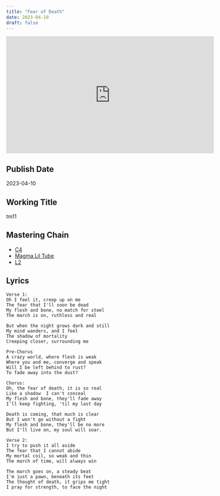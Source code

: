 ```yaml
---
title: "Fear of Death"
date: 2023-04-10
draft: false
---
```


<iframe width="560" height="315" src="https://www.youtube.com/embed/T8399sJAW9s?si=kqG2YuOgvrKpaOec" title="YouTube video player" frameborder="0" allow="accelerometer; autoplay; clipboard-write; encrypted-media; gyroscope; picture-in-picture; web-share" allowfullscreen></iframe>

## Publish Date

2023-04-10

## Working Title

tm11

## Mastering Chain

- [C4](https://www.waves.com/plugins/c4-multiband-compressor)
- [Magma Lil Tube](https://www.waves.com/plugins/lil-tube)
- [L2](https://www.waves.com/plugins/l2-ultramaximizer)

## Lyrics

```
Verse 1:
Oh I feel it, creep up on me
The fear that I'll soon be dead
My flesh and bone, no match for steel
The march is on, ruthless and real

But when the night grows dark and still
My mind wanders, and I feel
The shadow of mortality
Creeping closer, surrounding me

Pre-Chorus
A crazy world, where flesh is weak
Where you and me, converge and speak
Will I be left behind to rust?
To fade away into the dust?

Chorus:
Oh, the fear of death, it is so real
Like a shadow  I can't conceal
My flesh and bone, they'll fade away
I'll keep fighting, 'til my last day

Death is coming, that much is clear
But I won't go without a fight
My flesh and bone, they'll be no more
But I'll live on, my soul will soar.

Verse 2:
I try to push it all aside
The fear that I cannot abide
My mortal coil, so weak and thin
The march of time, will always win

The march goes on, a steady beat
I'm just a pawn, beneath its feet
The thought of death, it grips me tight
I pray for strength, to face the night
```
